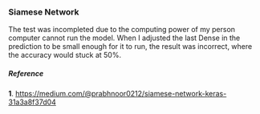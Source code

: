 ﻿### Siamese Network
The test was incompleted due to the computing power of my person computer cannot run the model. When I adjusted the last Dense in the prediction to be small enough for it to run, the result was incorrect, where the accuracy would stuck at 50%.


##### Reference
**1**. https://medium.com/@prabhnoor0212/siamese-network-keras-31a3a8f37d04 
